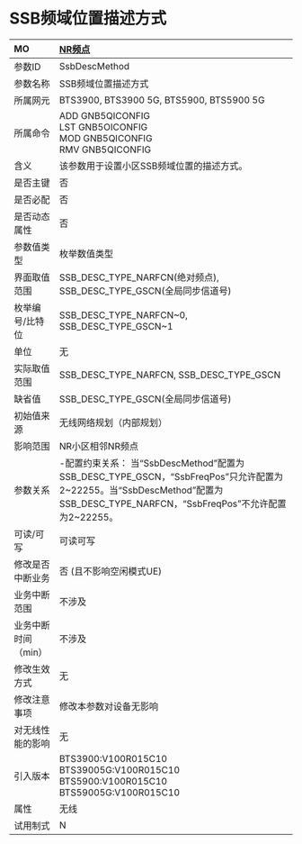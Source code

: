 # SSB频域位置描述方式<table><thread><tr><th align = "left">MO</th><th align = "left"><a href = "index.html#SSB频域位置描述方式-12">NR频点</a></td></tr></thread><tbody><tr><td>参数ID</td><td>SsbDescMethod</td></tr><tr><td>参数名称</td><td>SSB频域位置描述方式</td></tr><tr><td>所属网元</td><td>BTS3900, BTS3900 5G, BTS5900, BTS5900 5G</td></tr><tr><td>所属命令</td><td>ADD GNB5QICONFIG<br>LST GNB5OICONFIG<br>MOD GNB5QICONFIG<br>RMV GNB5QICONFIG</td></tr><tr><td>含义</td><td>该参数用于设置小区SSB频域位置的描述方式。</td></tr><tr><td>是否主键</td><td>否</td></tr><tr><td>是否必配</td><td>否</td></tr><tr><td>是否动态属性</td><td>否</td></tr><tr><td>参数值类型</td><td>枚举数值类型</td></tr><tr><td>界面取值范围</td><td>SSB_DESC_TYPE_NARFCN(绝对频点), SSB_DESC_TYPE_GSCN(全局同步信道号)</td></tr><tr><td>枚举编号/比特位</td><td>SSB_DESC_TYPE_NARFCN~0, SSB_DESC_TYPE_GSCN~1</td></tr><tr><td>单位</td><td>无</td></tr><tr><td>实际取值范围</td><td>SSB_DESC_TYPE_NARFCN, SSB_DESC_TYPE_GSCN</td></tr><tr><td>缺省值</td><td>SSB_DESC_TYPE_GSCN(全局同步信道号)</td></tr><tr><td>初始值来源</td><td>无线网络规划（内部规划）</td></tr><tr><td>影响范围</td><td>NR小区相邻NR频点</td></tr><tr><td>参数关系</td><td>-配置约束关系：
当“SsbDescMethod”配置为SSB_DESC_TYPE_GSCN，“SsbFreqPos”只允许配置为2~22255。当“SsbDescMethod”配置为SSB_DESC_TYPE_NARFCN，“SsbFreqPos”不允许配置为2~22255。</td></tr><tr><td>可读/可写</td><td>可读可写</td></tr><tr><td>修改是否中断业务</td><td>否 (且不影响空闲模式UE)</td></tr><tr><td>业务中断范围</td><td>不涉及</td></tr><tr><td>业务中断时间（min）</td><td>不涉及</td></tr><tr><td>修改生效方式</td><td>无</td></tr><tr><td>修改注意事项</td><td>修改本参数对设备无影响</td></tr><tr><td>对无线性能的影响</td><td>无</td></tr><tr><td>引入版本</td><td>BTS3900:V100R015C10<br>BTS39005G:V100R015C10<br>BTS5900:V100R015C10<br>BTS59005G:V100R015C10</td></tr><tr><td>属性</td><td>无线</td></tr><tr><td>试用制式</td><td>N</td></tr></tbody></table>
